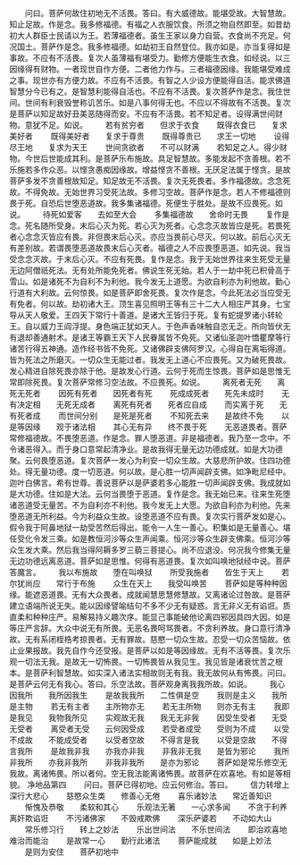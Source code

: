 <!-- { "loadSidebar": true } -->
　　问曰。菩萨何故住初地无不活畏。答曰。有大威德故。能堪受故。大智慧故。知止足故。作是念。我多修福德。有福之人衣服饮食。所须之物自然即至。如昔劫初大人群臣士民请以为王。若薄福德者。虽生王家以身力自营。衣食尚不充足。何况国土。菩萨作是念。我多修福德。如劫初王自然登位。我亦如是。亦当复得如是事故。不应有不活畏。复次人虽薄福有堪受力。勤修方便能生衣食。如经说。以三因缘得有财物。一者现世自作方便。二者他力作与。三者福德因缘。我能堪受难成之事。现世亦有方便力故。不应有不活畏。有智之人少设方便能得自活。能求佛道智慧分今已有之。是智慧利能得自活也。不应有不活畏。复次菩萨作是念。我住世间。世间有利衰毁誉称讥苦乐。如是八事何得无也。不应以不得故有不活畏。复次是菩萨以知足故好丑美恶随得而安。不应有不活畏。若不知足者。设得满世间财物。意犹不足。如说。
　　若有贫穷者　　但求于衣食
　　既得衣食已　　复求美好者
　　既得美好者　　复求于尊贵
　　既得尊贵已　　求王一切地
　　设得尽王地　　复求为天王
　　世间贪欲者　　不可以财满
　　若知足之人。得少财物。今世后世能成其利。是菩萨乐布施故。具足智慧故。多能发起不贪善根。若不乐施若多作众恶。以悭贪愚痴因缘故。增益悭贪不善根。无厌足法属于悭贪。是故菩萨多发不贪善根故知足。知足故无不活畏。复次无死畏者。多作福德故。念念死故。不得免故。无始世界习受死法故。多修习空故。菩萨作是念。若人不修福德则畏于死。自恐后世堕恶道故。我多集诸福德。死便生于胜处。是故不应畏死。如说。
　　待死如爱客　　去如至大会
　　多集福德故　　舍命时无畏
　　复作是念。死名随所受身。末后心灭为死。若心灭为死者。心念念灭故皆应是死。若畏死者心念念灭皆应有畏。非但畏末后心灭。亦应当畏前心尽灭。何以故。前后心灭无有差别故。若谓畏堕恶道故畏末后心灭者。福德之人不应畏堕恶道。如先说。我当受念念灭故。于末后心灭。不应有死畏。复作是念。我于无始世界往来生死受无量无边阿僧祇死法。无有处所能免死者。佛说生死无始。若人于一劫中死已积骨高于雪山。如是诸死不为自利不为利他。我今发无上道愿。为欲自利亦为利他故。勤心行道有大利故。云何惊畏。如是菩萨即舍死畏。复次作是念。今此死法必当应受无有免者。何以故。劫初诸大王。顶生喜见照明王等有三十二大人相庄严其身。七宝导从天人敬爱。王四天下常行十善道。是诸大王皆归于死。复有蛇提罗诸小转轮王。自以威力王阎浮提。身色端正犹如天人。于色声香味触自恣无乏。所向皆伏无有退却善通射术。是诸王等霸王天下人民眷属皆不免死。又诸仙圣迦叶憍瞿摩等行诸苦行得五神通。造作经书皆不免死。又诸佛辟支佛阿罗汉。心得自在离垢得道。皆为死法之所磨灭。一切众生无能过者。我发无上道心不应畏死。又为破死畏故。发心精进自除死畏亦除于他。是故发心行道。云何于死而生惊畏。菩萨如是思惟无常即除死畏。复次菩萨常修习空法故。不应畏死。如说。
　　离死者无死　　离死无死者
　　因死有死者　　因死者有死
　　死成成死者　　死先未成时
　　无有决定相　　无死无成者
　　离死有死者　　死者应自成
　　而实离于死　　无有死者成
　　而世间分别　　是死是死者
　　不知死去来　　是故终不免
　　以是等因缘　　观于诸法相
　　其心无有异　　终不畏于死
　　无恶道畏者。菩萨常修福德故。不畏堕恶道。作是念。罪人堕恶道。非是福德者。我乃至一念中。不令诸恶得入。而于身口意常起清净业。是故我得无量无边功德成就。如是大功德聚。云何畏堕恶道。复次菩萨一发心为利安一切众生故。大慈悲所护故。住四功德处。得无量功德。度一切恶道。何以故。是心胜一切声闻辟支佛。如净毗尼经中。迦叶白佛言。希有世尊。善说菩萨以是萨婆若多心能胜一切声闻辟支佛。我成就如是大功德。住如是大法。云何当畏堕于恶道。复作是念。我无始已来。往来生死堕诸恶道受无量苦。不为自利亦不利他。我今发无上大愿。为欲自利亦为利他。先来堕恶道无所利益。今为利益众生故。设堕恶道不应有畏。复次实行菩萨发如是心。假令我于阿鼻地狱一劫受苦然后得出。能令一人生一善心。积集如是无量善心。堪任受化令发三乘。如是教恒河沙等众生声闻乘。恒河沙等众生辟支佛乘。恒河沙等众生发大乘。然后我当得阿耨多罗三藐三菩提心。尚不应退没。何况我今修集无量无边功德远离恶道。菩萨如是思惟。何得有恶道畏。复次如叫唤地狱经中说。菩萨答魔言。
　　我以布施故　　堕在叫唤狱
　　所受我施者　　皆生于天上
　　若尔犹尚应　　常行于布施
　　众生在天上　　我受叫唤苦
　　菩萨如是等种种因缘。能遮恶道畏。无有大众畏者。成就闻慧思慧修慧故。又离诸论过咎故。是菩萨建立语端所说无失。能以因缘譬喻结句不多不少无有疑惑。言无非义无有谄诳。质直柔和种种庄严。易解易持义趣次序。能显己事能破他论离四邪因具四大因。如是等庄严言辞。大众中说无有所畏。无恶名畏呵骂畏者。不贪利养故。身口意行清净故。无有系闭桎梏考掠畏者。无有罪故。慈愍一切众生故。忍受一切众苦恼故。依止业果报故。我先自作今还受报。是菩萨以如是等因缘故。无有不活等畏。复次乐观一切法无我。是故无一切怖畏。一切怖畏皆从我见生。我见皆是诸衰忧苦之根本。是菩萨利智慧故。如实深入诸法实相故则无有我。我无故何从有怖畏。问曰。是菩萨云何无有我心。答曰。乐空法故。菩萨观身离我我所故。如说。
　　我心因我所　　我所因我生
　　是故我我所　　二性俱是空
　　我则是主义　　我所是主物
　　若无有主者　　主所物亦无
　　若无主所物　　则亦无有主
　　我即是我见　　我物我所见
　　实观故无我　　我无无非我
　　因受生受者　　无受无受者
　　离受者无受　　云何因受成
　　若受者成受　　受则为不成
　　以受不成故　　不能成受者
　　以受者空故　　不得言是我
　　以受是空故　　不得言我所
　　是故我非我　　亦我亦非我
　　非我非无我　　是皆为邪论
　　我所非我所　　亦我非我所
　　非我非我所　　是亦为邪论
　　菩萨如是常乐修空无我故。离诸怖畏。所以者何。空无我法能离诸怖畏。故菩萨在欢喜地。有如是等相貌。
净地品第四
　　问曰。菩萨已得初地。应云何修治。答曰。
　　信力转增上　　深行大悲心
　　慈愍众生类　　修善心无倦
　　喜乐诸妙法　　常近善知识
　　惭愧及恭敬　　柔软和其心
　　乐观法无著　　一心求多闻
　　不贪于利养　　离奸欺谄诳
　　不污诸佛家　　不毁戒欺佛
　　深乐萨婆若　　不动如大山
　　常乐修习行　　转上之妙法
　　乐出世间法　　不乐世间法
　　即治欢喜地　　难治而能治
　　是故常一心　　勤行此诸法
　　菩萨能成就　　如是上妙法
　　是则为安住　　菩萨初地中
